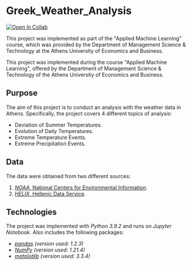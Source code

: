 # Greek_Weather_Analysis

[![Open In Collab](https://colab.research.google.com/assets/colab-badge.svg)](https://colab.research.google.com/github/GDMarkou/Greek_Weather_Analysis/blob/main/greek_weather_analysis.ipynb)

This project was implemented as part of the "Applied Machine Learning" course, which was provided by the Department of Management Science &amp; Technology at the Athens University of Economics and Business.

This project was implemented during the course "Applied Machine Learning", offered by the Department of Management Science & Technology of the Athens University of Economics and Business.

## Purpose
The aim of this project is to conduct an analysis with the weather data in Athens. Specifically, the project covers 4 different topics of analysis:
* Deviation of Summer Temperatures.
* Evolution of Daily Temperatures.
* Extreme Temperature Events.
* Extreme Precipitation Events.

## Data
The data were obtained from two different sources:
1. [*NOAA*, National Centers for Environmental Information](https://www.ncdc.noaa.gov/cdo-web/search).
2. [*HELIX*, Hellenic Data Service](https://data.hellenicdataservice.gr/dataset/66e1c19a-7b0e-456f-b465-b301a1130e3f).

## Technologies
The project was implemented with *Python 3.9.2* and runs on *Jupyter Notebook*. Also includes the following packages: 
* [*pandas*](https://pandas.pydata.org/) *(version used: 1.2.3)* 
* [*NumPy*](https://numpy.org/) *(version used: 1.21.4)*
* [*matplotlib*](https://matplotlib.org/) *(version used: 3.3.4)*
